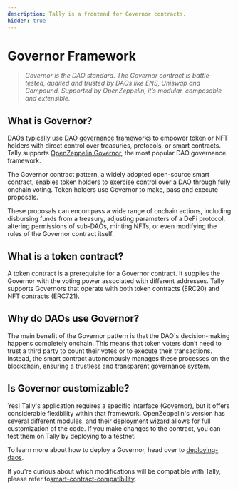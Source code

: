 ```yaml
---
description: Tally is a frontend for Governor contracts.
hidden: true
---
```


# Governor Framework

> _Governor is the DAO standard. The Governor contract is battle-tested, audited and trusted by DAOs like ENS, Uniswap and Compound. Supported by OpenZeppelin, it’s modular, composable and extensible._

## What is Governor?

DAOs typically use [DAO governance frameworks](https://blog.tally.xyz/a-pocket-guide-to-dao-frameworks-8d7ad5af3a1b) to empower token or NFT holders with direct control over treasuries, protocols, or smart contracts. Tally supports [OpenZeppelin Governor](../../set-up-and-technical-documentation/deploying-daos/smart-contract-compatibility/openzeppelin-governor.md), the most popular DAO governance framework.&#x20;

The Governor contract pattern, a widely adopted open-source smart contract, enables token holders to exercise control over a DAO through fully onchain voting. Token holders use Governor to make, pass and execute proposals.&#x20;

These proposals can encompass a wide range of onchain actions, including disbursing funds from a treasury, adjusting parameters of a DeFi protocol, altering permissions of sub-DAOs, minting NFTs, or even modifying the rules of the Governor contract itself.

## What is a token contract?

A token contract is a prerequisite for a Governor contract. It supplies the Governor with the voting power associated with different addresses. Tally supports Governors that operate with both token contracts (ERC20) and NFT contracts (ERC721).

## Why do DAOs use Governor?

The main benefit of the Governor pattern is that the DAO's decision-making happens completely onchain. This means that token voters don’t need to trust a third party to count their votes or to execute their transactions. Instead, the smart contract autonomously manages these processes on the blockchain, ensuring a trustless and transparent governance system.

## Is Governor customizable?

Yes! Tally's application requires a specific interface (Governor), but it offers considerable flexibility within that framework. OpenZeppelin's version has several different modules, and their  [deployment wizard](https://wizard.openzeppelin.com/) allows for full customization of the code. If you make changes to the contract, you can test them on Tally by deploying to a testnet.

To learn more about how to deploy a Governor, head over to [deploying-daos](../../set-up-and-technical-documentation/deploying-daos/ "mention").

If you're curious about which modifications will be compatible with Tally, please refer to[smart-contract-compatibility](../../set-up-and-technical-documentation/deploying-daos/smart-contract-compatibility/ "mention").
